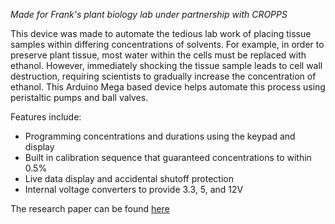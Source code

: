 _Made for Frank's plant biology lab under partnership with CROPPS_

This device was made to automate the tedious lab work of placing tissue samples within differing concentrations of solvents. For example, in order to preserve plant tissue, most water within the cells must be replaced with ethanol. However, immediately shocking the tissue sample leads to cell wall destruction, requiring scientists to gradually increase the concentration of ethanol. This Arduino Mega based device helps automate this process using peristaltic pumps and ball valves.

Features include:

- Programming concentrations and durations using the keypad and display
- Built in calibration sequence that guaranteed concentrations to within 0.5%
- Live data display and accidental shutoff protection
- Internal voltage converters to provide 3.3, 5, and 12V

The research paper can be found [here](tissue-dehydrator.pdf)
